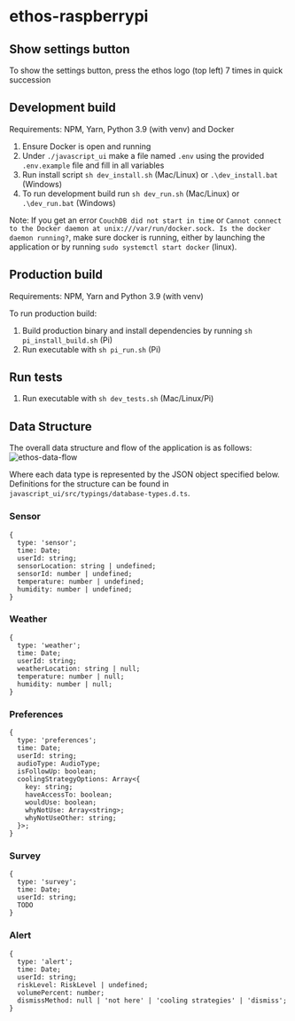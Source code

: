 # ethos-raspberrypi

## Show settings button

To show the settings button, press the ethos logo (top left) 7 times in quick succession

## Development build

Requirements: NPM, Yarn, Python 3.9 (with venv) and Docker

1. Ensure Docker is open and running
2. Under `./javascript_ui` make a file named `.env` using the provided `.env.example` file and fill in all variables
3. Run install script `sh dev_install.sh` (Mac/Linux) or `.\dev_install.bat` (Windows)
4. To run development build run `sh dev_run.sh` (Mac/Linux) or `.\dev_run.bat` (Windows)

Note: If you get an error `CouchDB did not start in time` or `Cannot connect to the Docker daemon at unix:///var/run/docker.sock. Is the docker daemon running?`, make sure docker is running, either by launching the application or by running `sudo systemctl start docker` (linux).

## Production build

Requirements: NPM, Yarn and Python 3.9 (with venv)

To run production build:

1. Build production binary and install dependencies by running `sh pi_install_build.sh` (Pi)
2. Run executable with `sh pi_run.sh` (Pi)

## Run tests

1. Run executable with `sh dev_tests.sh` (Mac/Linux/Pi)

## Data Structure

The overall data structure and flow of the application is as follows:
![ethos-data-flow](https://github.com/climate-ethos/ethos-raspberry-pi/assets/25999161/c520cee3-ded9-4c9c-98d3-66fe885b14e8)

Where each data type is represented by the JSON object specified below. Definitions for the structure can be found in `javascript_ui/src/typings/database-types.d.ts`.

### Sensor

```{ .json }
{
  type: 'sensor';
  time: Date;
  userId: string;
  sensorLocation: string | undefined;
  sensorId: number | undefined;
  temperature: number | undefined;
  humidity: number | undefined;
}
```

### Weather

```{ .json }
{
  type: 'weather';
  time: Date;
  userId: string;
  weatherLocation: string | null;
  temperature: number | null;
  humidity: number | null;
}
```

### Preferences

```{ .json }
{
  type: 'preferences';
  time: Date;
  userId: string;
  audioType: AudioType;
  isFollowUp: boolean;
  coolingStrategyOptions: Array<{
    key: string;
    haveAccessTo: boolean;
    wouldUse: boolean;
    whyNotUse: Array<string>;
    whyNotUseOther: string;
  }>;
}
```

### Survey

```{ .json }
{
  type: 'survey';
  time: Date;
  userId: string;
  TODO
}
```

### Alert

```{ .json }
{
  type: 'alert';
  time: Date;
  userId: string;
  riskLevel: RiskLevel | undefined;
  volumePercent: number;
  dismissMethod: null | 'not here' | 'cooling strategies' | 'dismiss';
}
```
